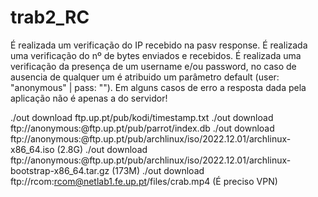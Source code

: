 # trab2_RC

É realizada um verificação do IP recebido na pasv response.
É realizada uma verificação do nº de bytes enviados e recebidos.
É realizada uma verificação da presença de um username e/ou password, no caso de ausencia de qualquer um é atribuido um parâmetro default (user: "anonymous"  | pass: "").
Em alguns casos de erro a resposta dada pela aplicação não é apenas a do servidor!

./out download ftp.up.pt/pub/kodi/timestamp.txt
./out download ftp://anonymous:@ftp.up.pt/pub/parrot/index.db
./out download ftp://anonymous:@ftp.up.pt/pub/archlinux/iso/2022.12.01/archlinux-x86_64.iso  (2.8G)
./out download ftp://anonymous:@ftp.up.pt/pub/archlinux/iso/2022.12.01/archlinux-bootstrap-x86_64.tar.gz  (173M)
./out download ftp://rcom:rcom@netlab1.fe.up.pt/files/crab.mp4    (É preciso VPN)